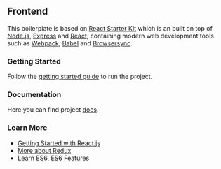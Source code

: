 ## Frontend

This boilerplate is based on [React Starter Kit](https://github.com/kriasoft/react-starter-kit) which is an built on top of [Node.js](https://nodejs.org/),
[Express](http://expressjs.com/) and
[React](https://facebook.github.io/react/), containing modern web development
tools such as [Webpack](http://webpack.github.io/), [Babel](http://babeljs.io/)
and [Browsersync](http://www.browsersync.io/).

### Getting Started

Follow the [getting started guide](./docs/getting-started.md) to run the project.

### Documentation

Here you can find project [docs](./docs/README.md).

### Learn More

  * [Getting Started with React.js](http://facebook.github.io/react/)
  * [More about Redux](https://redux.js.org/)
  * [Learn ES6](https://babeljs.io/docs/learn-es6/), [ES6 Features](https://github.com/lukehoban/es6features#readme)
